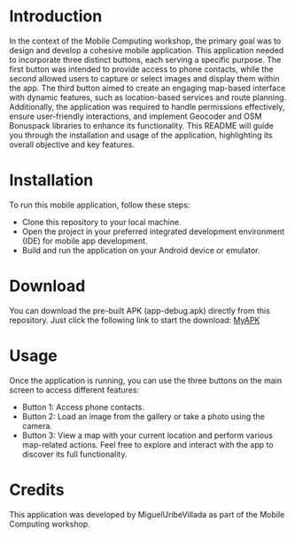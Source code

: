 # Introduction
In the context of the Mobile Computing workshop, the primary goal was to design and develop a cohesive mobile application. This application needed to incorporate three distinct buttons, each serving a specific purpose. The first button was intended to provide access to phone contacts, while the second allowed users to capture or select images and display them within the app. The third button aimed to create an engaging map-based interface with dynamic features, such as location-based services and route planning. Additionally, the application was required to handle permissions effectively, ensure user-friendly interactions, and implement Geocoder and OSM Bonuspack libraries to enhance its functionality. This README will guide you through the installation and usage of the application, highlighting its overall objective and key features.

# Installation
To run this mobile application, follow these steps:
- Clone this repository to your local machine.
- Open the project in your preferred integrated development environment (IDE) for mobile app development.
- Build and run the application on your Android device or emulator.

# Download
You can download the pre-built APK (app-debug.apk) directly from this repository. Just click the following link to start the download:
[MyAPK](https://raw.githubusercontent.com/MiguelUribeVillada/Uni-MobileComputing/main/SecondAssignment/app-debug.apk)


# Usage
Once the application is running, you can use the three buttons on the main screen to access different features:
- Button 1: Access phone contacts.
- Button 2: Load an image from the gallery or take a photo using the camera.
- Button 3: View a map with your current location and perform various map-related actions.
Feel free to explore and interact with the app to discover its full functionality.

# Credits
This application was developed by MiguelUribeVillada as part of the Mobile Computing workshop.
